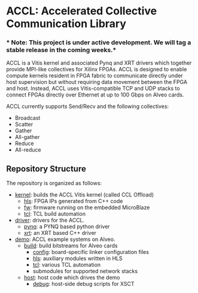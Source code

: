 # ACCL: Accelerated Collective Communication Library

### * Note: This project is under active development. We will tag a stable release in the coming weeks.*

ACCL is a Vitis kernel and associated Pynq and XRT drivers which together provide MPI-like collectives for Xilinx FPGAs. ACCL is designed to enable compute kernels resident in FPGA fabric to communicate directly under host supervision but without requiring data movement between the FPGA and host. Instead, ACCL uses Vitis-compatible TCP and UDP stacks to connect FPGAs directly over Ethernet at up to 100 Gbps on Alveo cards. 

ACCL currently supports Send/Recv and the following collectives:
* Broadcast
* Scatter
* Gather
* All-gather
* Reduce
* All-reduce

## Repository Structure

The repository is organized as follows:
- [kernel](kernel/): builds the ACCL Vitis kernel (called CCL Offload)
   - [hls](kernel/hls/): FPGA IPs generated from C++ code
   - [fw](kernel/fw/): firmware running on the embedded MicroBlaze
   - [tcl](kernel/tcl/): TCL build automation
- [driver](driver/): drivers for the ACCL.
   - [pynq](host/pynq/): a PYNQ based python driver
   - [xrt](host/xrt/): an XRT based C++ driver
- [demo](demo/): ACCL example systems on Alveo.
   - [build](demo/build/): build bitstreams for Alveo cards
     - [config](demo/build/config/): board-specific linker configuration files
     - [hls](demo/build/hls/): auxiliary modules written in HLS
     - [tcl](demo/build/tcl/): various TCL automation
     - submodules for supported network stacks
   - [host](demo/host/): host code which drives the demo
     - [debug](demo/host/debug/): host-side debug scripts for XSCT

